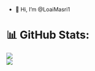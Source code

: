 - 👋 Hi, I’m @LoaiMasri1

# 📊 GitHub Stats:

![](https://github-readme-stats.vercel.app/api?username=LoaiMasri1&theme=dark&hide_border=false&include_all_commits=false&count_private=false)<br/>
![](https://github-readme-streak-stats.herokuapp.com/?user=LoaiMasri1&theme=dark&hide_border=false)<br/>

